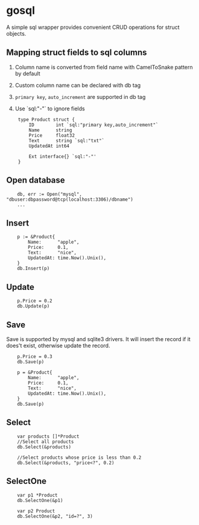 # gosql

A simple sql wrapper provides convenient CRUD operations for struct objects.
 
## Mapping struct fields to sql columns
1. Column name is converted from field name with CamelToSnake pattern by default
1. Custom column name can be declared with db tag 
1. `primary key`, `auto_increment` are supported in db tag
1. Use \`sql:"-"\` to ignore fields

        type Product struct {
    	    ID        int `sql:"primary key,auto_increment"`
    	    Name      string
    	    Price     float32
    	    Text      string `sql:"txt"`
    	    UpdatedAt int64
    	    
    	    Ext interface{} `sql:"-"'
        }

## Open database

    	db, err := Open("mysql", "dbuser:dbpassword@tcp(localhost:3306)/dbname")
    	...

## Insert

        p := &Product{
            Name:      "apple",
            Price:     0.1,
            Text:      "nice",
            UpdatedAt: time.Now().Unix(),
        }
        db.Insert(p)
        
## Update

        p.Price = 0.2
        db.Update(p)
        
## Save
Save is supported by mysql and sqlite3 drivers. It will insert the record if it does't exist, otherwise update the record.
       
        p.Price = 0.3
        db.Save(p)
        
        p = &Product{
            Name:      "apple",
            Price:     0.1,
            Text:      "nice",
            UpdatedAt: time.Now().Unix(),
        }
        db.Save(p)
        
## Select

        var products []*Product
        //Select all products
        db.Select(&products)
        
        //Select products whose price is less than 0.2
        db.Select(&products, "price<?", 0.2)
        
## SelectOne

        var p1 *Product
        db.SelectOne(&p1)
     
        var p2 Product
        db.SelectOne(&p2, "id=?", 3)
        
